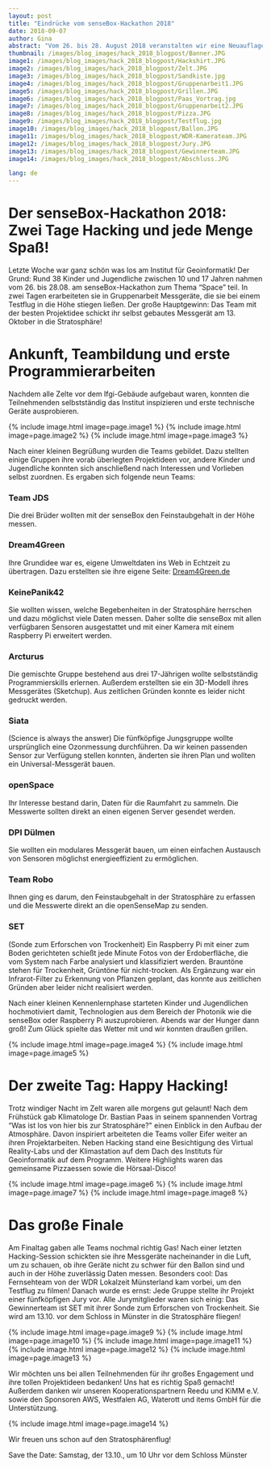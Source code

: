 ```yaml
---
layout: post
title: "Eindrücke vom senseBox-Hackathon 2018"
date: 2018-09-07
author: Gina
abstract: "Vom 26. bis 28. August 2018 veranstalten wir eine Neuauflage des senseBox Hackathons. Dieses Jahr lautete das Thema Space."
thumbnail: /images/blog_images/hack_2018_blogpost/Banner.JPG
image1: /images/blog_images/hack_2018_blogpost/Hackshirt.JPG
image2: /images/blog_images/hack_2018_blogpost/Zelt.JPG
image3: /images/blog_images/hack_2018_blogpost/Sandkiste.jpg
image4: /images/blog_images/hack_2018_blogpost/Gruppenarbeit1.JPG
image5: /images/blog_images/hack_2018_blogpost/Grillen.JPG
image6: /images/blog_images/hack_2018_blogpost/Paas_Vortrag.jpg
image7: /images/blog_images/hack_2018_blogpost/Gruppenarbeit2.JPG
image8: /images/blog_images/hack_2018_blogpost/Pizza.JPG
image9: /images/blog_images/hack_2018_blogpost/Testflug.jpg
image10: /images/blog_images/hack_2018_blogpost/Ballon.JPG
image11: /images/blog_images/hack_2018_blogpost/WDR-Kamerateam.JPG
image12: /images/blog_images/hack_2018_blogpost/Jury.JPG
image13: /images/blog_images/hack_2018_blogpost/Gewinnerteam.JPG
image14: /images/blog_images/hack_2018_blogpost/Abschluss.JPG

lang: de
---
```


Der senseBox-Hackathon 2018: Zwei Tage Hacking und jede Menge Spaß!
============
Letzte Woche war ganz schön was los am Institut für Geoinformatik! Der Grund: Rund 38 Kinder und Jugendliche zwischen 10 und 17 Jahren nahmen vom 26. bis 28.08. am senseBox-Hackathon zum Thema “Space” teil. In zwei Tagen erarbeiteten sie in Gruppenarbeit Messgeräte, die sie bei einem Testflug in die Höhe stiegen ließen. Der große Hauptgewinn: Das Team mit der besten Projektidee schickt ihr selbst gebautes Messgerät am 13. Oktober in die Stratosphäre!


Ankunft, Teambildung und erste Programmierarbeiten
============
Nachdem alle Zelte vor dem Ifgi-Gebäude aufgebaut waren, konnten die Teilnehmenden selbstständig das Institut inspizieren und erste technische Geräte ausprobieren.

{% include image.html image=page.image1 %}
{% include image.html image=page.image2 %}
{% include image.html image=page.image3 %}

Nach einer kleinen Begrüßung wurden die Teams gebildet. Dazu stellten einige Gruppen ihre vorab überlegten Projektideen vor, andere Kinder und Jugendliche konnten sich anschließend nach Interessen und Vorlieben selbst zuordnen. Es ergaben sich folgende neun Teams:

### Team JDS

Die drei Brüder wollten mit der senseBox den Feinstaubgehalt in der Höhe messen.

### Dream4Green

Ihre Grundidee war es, eigene Umweltdaten ins Web in Echtzeit zu übertragen. Dazu erstellten sie ihre eigene Seite: [Dream4Green.de](https://nommis.uber.space)

### KeinePanik42

Sie wollten wissen, welche Begebenheiten in der Stratosphäre herrschen und dazu möglichst viele Daten messen. Daher sollte die senseBox mit allen verfügbaren Sensoren ausgestattet und mit einer Kamera mit einem Raspberry Pi erweitert werden.

### Arcturus

Die gemischte Gruppe bestehend aus drei 17-Jährigen wollte selbstständig Programmierskills erlernen. Außerdem erstellten sie ein 3D-Modell ihres Messgerätes (Sketchup). Aus zeitlichen Gründen konnte es leider nicht gedruckt werden.

### Siata

(Science is always the answer) Die fünfköpfige Jungsgruppe wollte ursprünglich eine Ozonmessung durchführen. Da wir keinen passenden Sensor zur Verfügung stellen konnten, änderten sie ihren Plan und wollten ein Universal-Messgerät bauen.

### openSpace

Ihr Interesse bestand darin, Daten für die Raumfahrt zu sammeln. Die Messwerte sollten direkt an einen eigenen Server gesendet werden. 

### DPI Dülmen

Sie wollten ein modulares Messgerät bauen, um einen einfachen Austausch von Sensoren möglichst energieeffizient zu ermöglichen.

### Team Robo

Ihnen ging es darum, den Feinstaubgehalt in der Stratosphäre zu erfassen und die Messwerte direkt an die openSenseMap zu senden.

### SET

(Sonde zum Erforschen von Trockenheit) Ein Raspberry Pi mit einer zum Boden gerichteten schießt jede Minute Fotos von der Erdoberfläche, die vom System nach Farbe analysiert und klassifiziert werden. Brauntöne stehen für Trockenheit, Grüntöne für nicht-trocken. Als Ergänzung war ein Infrarot-Filter zu Erkennung von Pflanzen geplant, das konnte aus zeitlichen Gründen aber leider nicht realisiert werden.

Nach einer kleinen Kennenlernphase starteten Kinder und Jugendlichen hochmotiviert damit, Technologien aus dem Bereich der Photonik wie die senseBox oder Raspberry Pi auszuprobieren. Abends war der Hunger dann groß! Zum Glück spielte das Wetter mit und wir konnten draußen grillen.

{% include image.html image=page.image4 %}
{% include image.html image=page.image5 %}

Der zweite Tag: Happy Hacking!
============
Trotz windiger Nacht im Zelt waren alle morgens gut gelaunt! Nach dem Frühstück gab Klimatologe Dr. Bastian Paas in seinem spannenden Vortrag “Was ist los von hier bis zur Stratosphäre?" einen Einblick in den Aufbau der Atmosphäre. Davon inspiriert arbeiteten die Teams voller Eifer weiter an ihren Projektarbeiten. Neben Hacking stand eine Besichtigung des Virtual Reality-Labs und der Klimastation auf dem Dach des Instituts für Geoinformatik auf dem Programm. Weitere Highlights waren das gemeinsame Pizzaessen sowie die Hörsaal-Disco!

{% include image.html image=page.image6 %}
{% include image.html image=page.image7 %}
{% include image.html image=page.image8 %}

Das große Finale
============
Am Finaltag gaben alle Teams nochmal richtig Gas! Nach einer letzten Hacking-Session schickten sie ihre Messgeräte nacheinander in die Luft, um zu schauen, ob ihre Geräte nicht zu schwer für den Ballon sind und auch in der Höhe zuverlässig Daten messen. Besonders cool: Das Fernsehteam von der WDR Lokalzeit Münsterland kam vorbei, um den Testflug zu filmen! Danach wurde es ernst: Jede Gruppe stellte ihr Projekt einer fünfköpfigen Jury vor. Alle Jurymitglieder waren sich einig: Das Gewinnerteam ist SET mit ihrer Sonde zum Erforschen von Trockenheit. Sie wird am 13.10. vor dem Schloss in Münster in die Stratosphäre fliegen! 

{% include image.html image=page.image9 %} 
{% include image.html image=page.image10 %} 
{% include image.html image=page.image11 %} 
{% include image.html image=page.image12 %} 
{% include image.html image=page.image13 %} 

Wir möchten uns bei allen Teilnehmenden für ihr großes Engagement und ihre tollen Projektideen bedanken! Uns hat es richtig Spaß gemacht! Außerdem danken wir unseren Kooperationspartnern Reedu und KiMM e.V. sowie den Sponsoren AWS, Westfalen AG, Waterott und items GmbH für die Unterstützung.

{% include image.html image=page.image14 %} 

Wir freuen uns schon auf den Stratosphärenflug! 

Save the Date: Samstag, der 13.10., um 10 Uhr vor dem Schloss Münster

